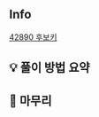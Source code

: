 ## Info
[42890 후보키](https://school.programmers.co.kr/learn/courses/30/lessons/42890)

## 💡 풀이 방법 요약

## 🙂 마무리


